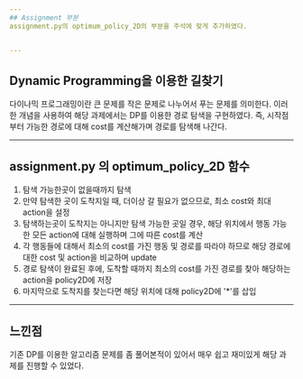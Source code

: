 ```yaml
---
## Assignment 부분
assignment.py의 optimum_policy_2D의 부분을 주석에 맞게 추가하였다.


---
```

## Dynamic Programming을 이용한 길찾기

다이나믹 프로그래밍이란 큰 문제를 작은 문제로 나누어서 푸는 문제를 의미한다. 이러한 개념을 사용하여 해당 과제에서는 DP를 이용한 경로 탐색을 구현하였다.
즉, 시작점부터 가능한 경로에 대해 cost를 계산해가며 경로를 탐색해 나간다. 

---

## assignment.py 의 optimum_policy_2D 함수
1. 탐색 가능한곳이 없을때까지 탐색
2. 만약 탐색한 곳이 도착지일 때, 더이상 갈 필요가 없으므로, 최소 cost와 최대 action을 설정
3. 탐색하는곳이 도착지는 아니지만 탐색 가능한 곳일 경우, 해당 위치에서 행동 가능한 모든 action에 대해 실행하며 그에 따른 cost를 계산
4. 각 행동들에 대해서 최소의 cost를 가진 행동 및 경로를 따라야 하므로 해당 경로에 대한 cost 및 action을 비교하며 update
5. 경로 탐색이 완료된 후에, 도착할 때까지 최소의 cost를 가진 경로를 찾아 해당하는 action을 policy2D에 저장
6. 마지막으로 도착지를 찾는다면 해당 위치에 대해 policy2D에 '*'를 삽입

---

## 느낀점
기존 DP를 이용한 알고리즘 문제를 좀 풀어본적이 있어서 매우 쉽고 재미있게 해당 과제를 진행할 수 있었다. 